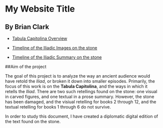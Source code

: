 # My Website Title

## By Brian Clark

- [Tabula Capitolina Overview](Intro.md)

- [Timeline of the Iliadic Images on the stone](tabImagesTL.md)

- [Timeline of the Iliadic Summary on the stone](tabTextTL.md)



##Aim of the project

The goal of this project is to analyze the way an ancient audience would have retold the *Iliad*, or broken it down into smaller episodes. Primarily, the focus of this work is on the **Tabula Capitolina**, and the ways in which it retells the *Iliad*. There are two such retellings found on the stone: one visual in carved figures, and one textual in a prose summary. However, the stone has been damaged, and the visiual retelling for books 2 through 12, and the textual retelling for books 1 through 6 do not survive. 

In order to study this document, I have created a diplomatic digital edition of the text found on the stone. 
